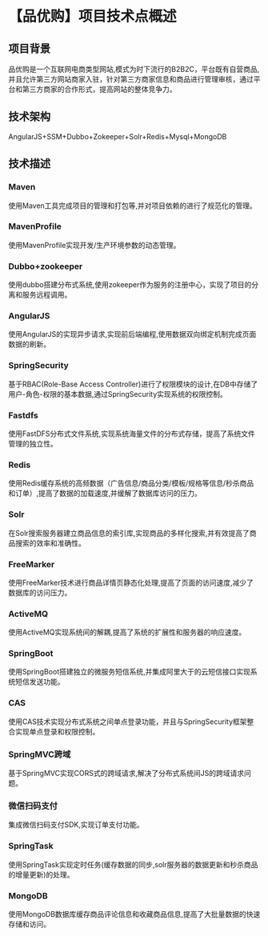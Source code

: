 # 【品优购】项目技术点概述
项目背景
---
品优购是一个互联网电商类型网站,模式为时下流行的B2B2C，平台既有自营商品,并且允许第三方网站商家入驻，针对第三方商家信息和商品进行管理审核，通过平台和第三方商家的合作形式，提高网站的整体竞争力。

技术架构
---
AngularJS+SSM+Dubbo+Zokeeper+Solr+Redis+Mysql+MongoDB

技术描述
---
### Maven

使用Maven工具完成项目的管理和打包等,并对项目依赖的进行了规范化的管理。
### MavenProfile

使用MavenProfile实现开发/生产环境参数的动态管理。
### Dubbo+zookeeper

使用dubbo搭建分布式系统,使用zokeeper作为服务的注册中心，实现了项目的分离和服务远程调用。

### AngularJS

使用AngularJS的实现异步请求,实现前后端编程,使用数据双向绑定机制完成页面数据的刷新。

### SpringSecurity

基于RBAC(Role-Base Access Controller)进行了权限模块的设计,在DB中存储了用户-角色-权限的基本数据,通过SpringSecurity实现系统的权限控制。

### Fastdfs

使用FastDFS分布式文件系统,实现系统海量文件的分布式存储，提高了系统文件管理的独立性。

### Redis

使用Redis缓存系统的高频数据（广告信息/商品分类/模板/规格等信息/秒杀商品和订单）,提高了数据的加载速度,并缓解了数据库访问的压力。

### Solr

在Solr搜索服务器建立商品信息的索引库,实现商品的多样化搜索,并有效提高了商品搜索的效率和准确性。

### FreeMarker

使用FreeMarker技术进行商品详情页静态化处理,提高了页面的访问速度,减少了数据库的访问压力。

### ActiveMQ

使用ActiveMQ实现系统间的解耦,提高了系统的扩展性和服务器的响应速度。

### SpringBoot

使用SpringBoot搭建独立的微服务短信系统,并集成阿里大于的云短信接口实现系统短信发送功能。

### CAS

使用CAS技术实现分布式系统之间单点登录功能，并且与SpringSecurity框架整合实现单点登录和权限控制。

### SpringMVC跨域

基于SpringMVC实现CORS式的跨域请求,解决了分布式系统间JS的跨域请求问题。

### 微信扫码支付

集成微信扫码支付SDK,实现订单支付功能。

### SpringTask

使用SpringTask实现定时任务(缓存数据的同步,solr服务器的数据更新和秒杀商品的增量更新)的处理。

### MongoDB

使用MongoDB数据库缓存商品评论信息和收藏商品信息,提高了大批量数据的快速存储和访问。


